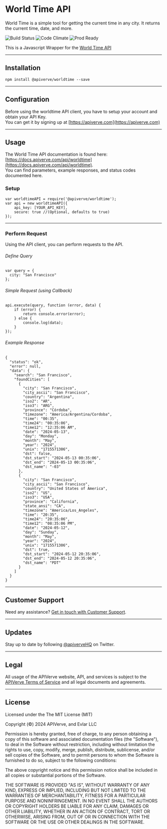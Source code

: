 World Time API
============

World Time is a simple tool for getting the current time in any city. It returns the current time, date, and more.

![Build Status](https://img.shields.io/badge/build-passing-green)
![Code Climate](https://img.shields.io/badge/maintainability-B-purple)
![Prod Ready](https://img.shields.io/badge/production-ready-blue)

This is a Javascript Wrapper for the [World Time API](https://apiverve.com/marketplace/api/worldtime)

---

## Installation
	npm install @apiverve/worldtime --save

---

## Configuration

Before using the worldtime API client, you have to setup your account and obtain your API Key.  
You can get it by signing up at [https://apiverve.com](https://apiverve.com)

---

## Usage

The World Time API documentation is found here: [https://docs.apiverve.com/api/worldtime](https://docs.apiverve.com/api/worldtime).  
You can find parameters, example responses, and status codes documented here.

### Setup

```
var worldtimeAPI = require('@apiverve/worldtime');
var api = new worldtimeAPI({
    api_key: [YOUR_API_KEY],
    secure: true //(Optional, defaults to true)
});
```

---


### Perform Request
Using the API client, you can perform requests to the API.

###### Define Query

```
var query = {
  city: "San Francisco"
};
```

###### Simple Request (using Callback)

```
api.execute(query, function (error, data) {
    if (error) {
        return console.error(error);
    } else {
        console.log(data);
    }
});
```

###### Example Response

```
{
  "status": "ok",
  "error": null,
  "data": {
    "search": "San Francisco",
    "foundCities": [
      {
        "city": "San Francisco",
        "city_ascii": "San Francisco",
        "country": "Argentina",
        "iso2": "AR",
        "iso3": "ARG",
        "province": "Córdoba",
        "timezone": "America/Argentina/Cordoba",
        "time": "00:35",
        "time24": "00:35:06",
        "time12": "12:35:06 AM",
        "date": "2024-05-13",
        "day": "Monday",
        "month": "May",
        "year": "2024",
        "unix": "1715571306",
        "dst": false,
        "dst_start": "2024-05-13 00:35:06",
        "dst_end": "2024-05-13 00:35:06",
        "dst_name": "-03"
      },
      {
        "city": "San Francisco",
        "city_ascii": "San Francisco",
        "country": "United States of America",
        "iso2": "US",
        "iso3": "USA",
        "province": "California",
        "state_ansi": "CA",
        "timezone": "America/Los_Angeles",
        "time": "20:35",
        "time24": "20:35:06",
        "time12": "08:35:06 PM",
        "date": "2024-05-12",
        "day": "Sunday",
        "month": "May",
        "year": "2024",
        "unix": "1715571306",
        "dst": true,
        "dst_start": "2024-05-12 20:35:06",
        "dst_end": "2024-05-12 20:35:06",
        "dst_name": "PDT"
      }
    ]
  }
}
```

---

## Customer Support

Need any assistance? [Get in touch with Customer Support](https://apiverve.com/contact).

---

## Updates
Stay up to date by following [@apiverveHQ](https://twitter.com/apiverveHQ) on Twitter.

---

## Legal

All usage of the APIVerve website, API, and services is subject to the [APIVerve Terms of Service](https://apiverve.com/terms) and all legal documents and agreements.

---

## License
Licensed under the The MIT License (MIT)

Copyright (&copy;) 2024 APIVerve, and Evlar LLC

Permission is hereby granted, free of charge, to any person obtaining a copy of this software and associated documentation files (the "Software"), to deal in the Software without restriction, including without limitation the rights to use, copy, modify, merge, publish, distribute, sublicense, and/or sell copies of the Software, and to permit persons to whom the Software is furnished to do so, subject to the following conditions:

The above copyright notice and this permission notice shall be included in all copies or substantial portions of the Software.

THE SOFTWARE IS PROVIDED "AS IS", WITHOUT WARRANTY OF ANY KIND, EXPRESS OR IMPLIED, INCLUDING BUT NOT LIMITED TO THE WARRANTIES OF MERCHANTABILITY, FITNESS FOR A PARTICULAR PURPOSE AND NONINFRINGEMENT. IN NO EVENT SHALL THE AUTHORS OR COPYRIGHT HOLDERS BE LIABLE FOR ANY CLAIM, DAMAGES OR OTHER LIABILITY, WHETHER IN AN ACTION OF CONTRACT, TORT OR OTHERWISE, ARISING FROM, OUT OF OR IN CONNECTION WITH THE SOFTWARE OR THE USE OR OTHER DEALINGS IN THE SOFTWARE.